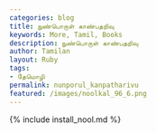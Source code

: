 ```yaml
---  
categories: blog  
title: நுண்பொருள் காண்பதறிவு
keywords: More, Tamil, Books  
description: நுண்பொருள் காண்பதறிவு
author: Tamilan  
layout: Ruby  
tags:     
- தேமொழி
permalink: nunporul_kanpatharivu  
featured: /images/noolkal_96_6.png  
---  
```

{% include install_nool.md %}  
